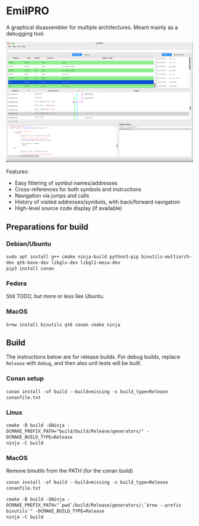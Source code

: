 # EmilPRO
A graphical disassembler for multiple architectures. Meant mainly as a debugging tool.

![The application on MacOS](doc/emilpro.png)

Features:

* Easy filtering of symbol names/addresses
* Cross-references for both symbols and instructions
* Navigation via jumps and calls
* History of visited addresses/symbols, with back/forward navigation
* High-level source code display (if available)

## Preparations for build

### Debian/Ubuntu

```
sudo apt install g++ cmake ninja-build python3-pip binutils-multiarch-dev qt6-base-dev libglx-dev libgl1-mesa-dev
pip3 install conan
```

### Fedora

Still TODO, but more or less like Ubuntu.

### MacOS

```
brew install binutils qt6 conan cmake ninja
```

## Build
The instructions below are for release builds. For debug builds, replace `Release` with `Debug`, and then
also unit tests will be built.

### Conan setup

```
conan install -of build --build=missing -s build_type=Release conanfile.txt
```

### Linux
```
cmake -B build -GNinja -DCMAKE_PREFIX_PATH="build/build/Release/generators/" -DCMAKE_BUILD_TYPE=Release
ninja -C build
```

### MacOS

Remove binutils from the PATH (for the conan build)

```
conan install -of build --build=missing -s build_type=Release conanfile.txt
```

```
cmake -B build -GNinja -DCMAKE_PREFIX_PATH="`pwd`/build/Release/generators/;`brew --prefix binutils`" -DCMAKE_BUILD_TYPE=Release
ninja -C build
```
